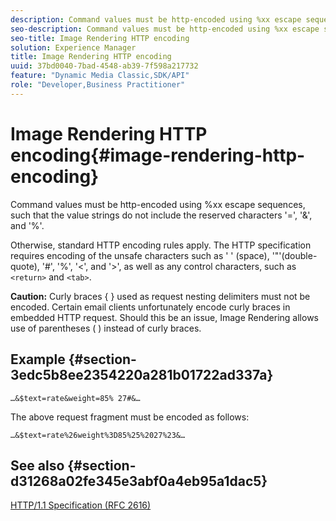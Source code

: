 ```yaml
---
description: Command values must be http-encoded using %xx escape sequences, such that the value strings do not include the reserved characters '=', '&', and '%'.
seo-description: Command values must be http-encoded using %xx escape sequences, such that the value strings do not include the reserved characters '=', '&', and '%'.
seo-title: Image Rendering HTTP encoding
solution: Experience Manager
title: Image Rendering HTTP encoding
uuid: 37bd0040-7bad-4548-ab39-7f598a217732
feature: "Dynamic Media Classic,SDK/API"
role: "Developer,Business Practitioner"
---
```


# Image Rendering HTTP encoding{#image-rendering-http-encoding}

Command values must be http-encoded using %xx escape sequences, such that the value strings do not include the reserved characters '=', '&', and '%'.

Otherwise, standard HTTP encoding rules apply. The HTTP specification requires encoding of the unsafe characters such as ' ' (space), '"'(double-quote), '#', '%', '<', and '>', as well as any control characters, such as `<return>` and `<tab>`.

**Caution:** Curly braces { } used as request nesting delimiters must not be encoded. Certain email clients unfortunately encode curly braces in embedded HTTP request. Should this be an issue, Image Rendering allows use of parentheses ( ) instead of curly braces.

## Example {#section-3edc5b8ee2354220a281b01722ad337a}

`…&$text=rate&weight=85% 27#&…`

The above request fragment must be encoded as follows:

`…&$text=rate%26weight%3D85%25%2027%23&…`

## See also {#section-d31268a02fe345e3abf0a4eb95a1dac5}

[HTTP/1.1 Specification (RFC 2616)](https://www.w3.org/Protocols/rfc2616/rfc2616.html)  
